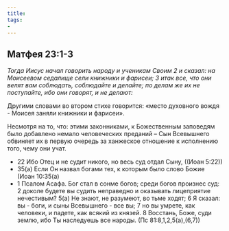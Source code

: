 ```yaml
---
title: 
tags: 
- 
---
```


## Матфея 23:1-3

*Тогда Иисус начал говорить народу и ученикам Своим 2 и сказал: на Моисеевом седалище сели книжники и фарисеи; 3 итак все, что они велят вам соблюдать, соблюдайте и делайте; по делам же их не поступайте, ибо они говорят, и не делают:*

Другими словами во втором стихе говорится: «место духовного вождя - Моисея заняли книжники и фарисеи».

Несмотря на то, что: этими законниками, к Божественным заповедям было добавлено немало человеческих преданий – Сын Всевышнего обвиняет их в первую очередь за ханжеское отношение к исполнению того, чему они учат.

- 22 Ибо Отец и не судит никого, но весь суд отдал Сыну, ((Иоан 5:22))
- 35(а) Если Он назвал богами тех, к которым было слово Божие (Иоан 10:35(а)
- 1 Псалом Асафа. Бог стал в сонме богов; среди богов произнес суд: 2 доколе будете вы судить неправедно и оказывать лицеприятие нечестивым? 5(а) Не знают, не разумеют, во тьме ходят; 6 Я сказал: вы - боги, и сыны Всевышнего - все вы; 7 но вы умрете, как человеки, и падете, как всякий из князей. 8 Восстань, Боже, суди землю, ибо Ты наследуешь все народы. (Пс 81:8,1,2,5(а),(6,7))